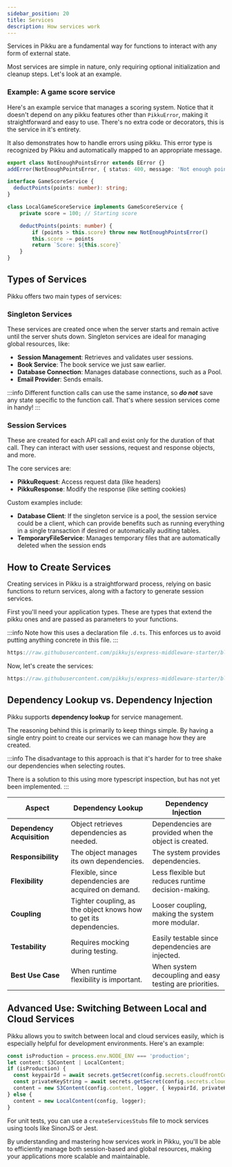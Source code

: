 ```yaml
---
sidebar_position: 20
title: Services  
description: How services work  
---
```


Services in Pikku are a fundamental way for functions to interact with any form of external state.

Most services are simple in nature, only requiring optional initialization and cleanup steps. Let's look at an example.

### Example: A game score service

Here's an example service that manages a scoring system. Notice that it doesn't depend on any pikku features other than `PikkuError`, making it straightforward and easy to use. There's no extra code or decorators, this is the service in it's entirety.

It also demonstrates how to handle errors using pikku. This error type is recognized by Pikku and automatically mapped to an appropriate message.

```typescript title="Game Score Seervice"
export class NotEnoughPointsError extends EError {}
addError(NotEnoughPointsError, { status: 400, message: 'Not enough points!' })

interface GameScoreService {
  deductPoints(points: number): string;
}

class LocalGameScoreService implements GameScoreService {
    private score = 100; // Starting score

    deductPoints(points: number) {
        if (points > this.score) throw new NotEnoughPointsError()
        this.score -= points
        return `Score: ${this.score}`
    }
}
```

## Types of Services

Pikku offers two main types of services:

### Singleton Services

These services are created once when the server starts and remain active until the server shuts down. Singleton services are ideal for managing global resources, like:

- **Session Management**: Retrieves and validates user sessions.
- **Book Service**: The book service we just saw earlier.
- **Database Connection**: Manages database connections, such as a Pool.
- **Email Provider**: Sends emails.

:::info
Different function calls can use the same instance, so ***do not*** save any state specific to the function call. That's where session services come in handy!
:::

### Session Services

These are created for each API call and exist only for the duration of that call. They can interact with user sessions, request and response objects, and more.

The core services are:

- **PikkuRequest**: Access request data (like headers)
- **PikkuResponse**: Modify the response (like setting cookies)

Custom examples include:

- **Database Client**: If the singleton service is a pool, the session service could be a client, which can provide benefits such as running everything in a single transaction if desired or automatically auditing tables.
- **TemporaryFileService**: Manages temporary files that are automatically deleted when the session ends

## How to Create Services

Creating services in Pikku is a straightforward process, relying on basic functions to return services, along with a factory to generate session services.

First you'll need your application types. These are types that extend the pikku ones and are passed as parameters to your functions.

:::info
Note how this uses a declaration file `.d.ts`. This enforces us to avoid putting anything concrete in this file.
:::

```typescript reference title="application-types.gen.d.ts"
https://raw.githubusercontent.com/pikkujs/express-middleware-starter/blob/master/types/application-types.d.ts
```

Now, let's create the services:

```typescript reference title="services.ts"
https://raw.githubusercontent.com/pikkujs/express-middleware-starter/blob/master/src/services.ts
```

## Dependency Lookup vs. Dependency Injection

Pikku supports **dependency lookup** for service management.

The reasoning behind this is primarily to keep things simple. By having a single entry point to create our services we can manage how they are created.

:::info
The disadvantage to this approach is that it's harder for to tree shake our dependencies when selecting routes. 

There is a solution to this using more typescript inspection, but has not yet been implemented.
:::

| **Aspect**               | **Dependency Lookup**                                             | **Dependency Injection**                                         |
|--------------------------|------------------------------------------------------------------|------------------------------------------------------------------|
| **Dependency Acquisition**| Object retrieves dependencies as needed.                        | Dependencies are provided when the object is created.            |
| **Responsibility**        | The object manages its own dependencies.                        | The system provides dependencies.                                |
| **Flexibility**           | Flexible, since dependencies are acquired on demand.            | Less flexible but reduces runtime decision-making.               |
| **Coupling**              | Tighter coupling, as the object knows how to get its dependencies. | Looser coupling, making the system more modular.                 |
| **Testability**           | Requires mocking during testing.                                | Easily testable since dependencies are injected.                 |
| **Best Use Case**         | When runtime flexibility is important.                          | When system decoupling and easy testing are priorities.          |

## Advanced Use: Switching Between Local and Cloud Services

Pikku allows you to switch between local and cloud services easily, which is especially helpful for development environments. Here's an example:

```typescript
const isProduction = process.env.NODE_ENV === 'production';
let content: S3Content | LocalContent;
if (isProduction) {
  const keypairId = await secrets.getSecret(config.secrets.cloudfrontContentId);
  const privateKeyString = await secrets.getSecret(config.secrets.cloudfrontContentPrivateKey);
  content = new S3Content(config.content, logger, { keypairId, privateKeyString });
} else {
  content = new LocalContent(config, logger);
}
```

For unit tests, you can use a `createServicesStubs` file to mock services using tools like SinonJS or Jest.

By understanding and mastering how services work in Pikku, you'll be able to efficiently manage both session-based and global resources, making your applications more scalable and maintainable.
